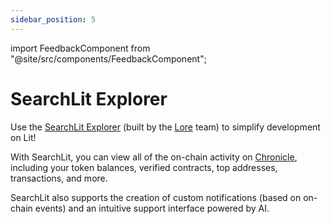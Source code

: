 ```yaml
---
sidebar_position: 5
---
```


import FeedbackComponent from "@site/src/components/FeedbackComponent";

# SearchLit Explorer

Use the [SearchLit Explorer](https://searchlit.io/) (built by the [Lore](https://www.lorescan.com/new/networks) team) to simplify development on Lit!

With SearchLit, you can view all of the on-chain activity on [Chronicle](../network/rollup.mdx), including your token balances, verified contracts, top addresses, transactions, and more. 

SearchLit also supports the creation of custom notifications (based on on-chain events) and an intuitive support interface powered by AI. 
<FeedbackComponent/>
